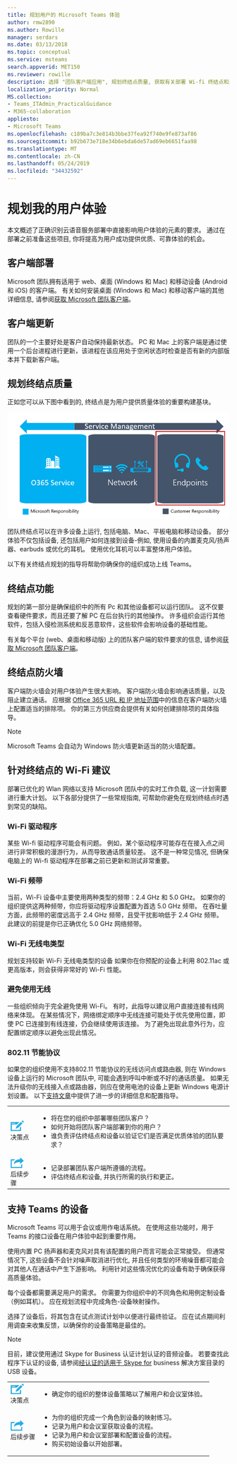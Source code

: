 ```yaml
---
title: 规划用户的 Microsoft Teams 体验
author: rmw2890
ms.author: Rowille
manager: serdars
ms.date: 03/13/2018
ms.topic: conceptual
ms.service: msteams
search.appverid: MET150
ms.reviewer: rowille
description: 选择 "团队客户端应用", 规划终结点质量, 获取有关部署 Wi-fi 终结点和选择音频设备的建议。
localization_priority: Normal
MS.collection:
- Teams_ITAdmin_PracticalGuidance
- M365-collaboration
appliesto:
- Microsoft Teams
ms.openlocfilehash: c189ba7c3e814b3bbe37fea92f740e9fe873af86
ms.sourcegitcommit: b92b673e718e34b6ebda6de57ad69eb6651faa98
ms.translationtype: MT
ms.contentlocale: zh-CN
ms.lasthandoff: 05/24/2019
ms.locfileid: "34432592"
---
```

# <a name="plan-my-users-experience"></a>规划我的用户体验

本文概述了正确识别云语音服务部署中直接影响用户体验的元素的要求。 通过在部署之前准备这些项目, 你将提高为用户成功提供优质、可靠体验的机会。 

## <a name="client-deployment"></a>客户端部署

Microsoft 团队拥有适用于 web、桌面 (Windows 和 Mac) 和移动设备 (Android 和 iOS) 的客户端。 有关如何安装桌面 (Windows 和 Mac) 和移动客户端的其他详细信息, 请参阅[获取 Microsoft 团队客户端](https://docs.microsoft.com/microsoftteams/get-clients)。

## <a name="client-updates"></a>客户端更新

团队的一个主要好处是客户自动保持最新状态。 PC 和 Mac 上的客户端是通过使用一个后台进程进行更新，该进程在该应用处于空闲状态时检查是否有新的内部版本并下载新客户端。

<!--ENDOFSECTION-->

## <a name="plan-for-endpoint-quality"></a>规划终结点质量

正如您可以从下图中看到的, 终结点是为用户提供质量体验的重要构建基块。

![描述三个质量组件的图表](media/plan-my-users-experience-image1.png "描述三种质量组件以及服务管理如何与所有三个组件重叠的图表。重点关注终结点。")

团队终结点可以在许多设备上运行, 包括电脑、Mac、平板电脑和移动设备。 部分体验不仅包括设备, 还包括用户如何连接到设备-例如, 使用设备的内置麦克风/扬声器、earbuds 或优化的耳机。 使用优化耳机可以丰富整体用户体验。

以下有关终结点规划的指导将帮助你确保你的组织成功上线 Teams。

## <a name="endpoint-capability"></a>终结点功能

规划的第一部分是确保组织中的所有 Pc 和其他设备都可以运行团队。 这不仅要查看硬件要求，而且还要了解 PC 在后台执行的其他操作。 许多组织会运行其他软件，包括入侵检测系统和反恶意软件，这些软件会影响设备的基础性能。

有关每个平台 (web、桌面和移动版) 上的团队客户端的软件要求的信息, 请参阅[获取 Microsoft 团队客户端](https://docs.microsoft.com/microsoftteams/get-clients)。

## <a name="endpoint-firewalls"></a>终结点防火墙

客户端防火墙会对用户体验产生很大影响。
客户端防火墙会影响通话质量，以及阻止建立通话。 应根据 [Office 365 URL 和 IP 地址范围](https://aka.ms/o365ips)中的信息在客户端防火墙上配置适当的排除项。 你的第三方供应商会提供有关如何创建排除项的具体指导。

>[!NOTE]
> Microsoft Teams 会自动为 Windows 防火墙更新适当的防火墙配置。

## <a name="wi-fi-recommendations-for-endpoints"></a>针对终结点的 Wi-Fi 建议

部署已优化的 Wlan 网络以支持 Microsoft 团队中的实时工作负载, 这一计划需要进行重大计划。 以下各部分提供了一些常规指南, 可帮助你避免在规划终结点时遇到常见的缺陷。

### <a name="wi-fi-drivers"></a>Wi-Fi 驱动程序

某些 Wi-fi 驱动程序可能会有问题。 例如，某个驱动程序可能存在在接入点之间进行非常积极的漫游行为，从而导致通话质量较差。
这不是一种常见情况, 但确保电脑上的 Wi-fi 驱动程序在部署之前已更新和测试非常重要。

### <a name="wi-fi-bands"></a>Wi-Fi 频带

当前，Wi-Fi 设备中主要使用两种类型的频带：2.4 GHz 和 5.0 GHz。 如果你的组织提供这两种频带，你应将驱动程序设置配置为首选 5.0 GHz 频带。 在吞吐量方面，此频带的密度远高于 2.4 GHz 频带，且受干扰影响低于 2.4 GHz 频带。
此建议的前提是你已正确优化 5.0 GHz 网络频带。

### <a name="wi-fi-radio-type"></a>Wi-Fi 无线电类型

规划支持较新 Wi-Fi 无线电类型的设备 如果你在你预配的设备上利用 802.11ac 或更高版本，则会获得非常好的 Wi-Fi 性能。

### <a name="wireless-avoidance"></a>避免使用无线

一些组织倾向于完全避免使用 Wi-Fi。 有时，此指导以建议用户直接连接有线网络来体现。 在某些情况下，网络绑定顺序中无线连接可能处于优先使用位置，即使 PC 已连接到有线连接，仍会继续使用该连接。 为了避免出现此意外行为，应配置绑定顺序以避免出现此情况。

### <a name="80211-power-save-protocol"></a>802.11 节能协议

如果您的组织使用不支持802.11 节能协议的无线访问点或路由器, 则在 Windows 设备上运行的 Microsoft 团队中, 可能会遇到呼叫中断或不好的通话质量。 如果无法升级你的无线接入点或路由器，则应在使用电池的设备上更新 Windows 电源计划设置。 以下[支持文章](https://support.microsoft.com/help/928152/you-may-experience-connectivity-issues-or-performance-issues-when-you)中提供了进一步的详细信息和配置指导。

<table>
<tr><td><img src="media/audio_conferencing_image7.png" alt="An icon depicting decision points"/> <br/>决策点</td><td><ul><li>将在您的组织中部署哪些团队客户？</li><li>如何开始将团队客户端部署到你的用户？</li><li>谁负责评估终结点和设备以验证它们是否满足优质体验的团队要求？</li></ul></td></tr>
<tr><td><img src="media/audio_conferencing_image9.png" alt="An icon depicting the next steps"/><br/>后续步骤</td><td><ul><li>记录部署团队客户端所遵循的流程。</li><li>评估终结点和设备, 并执行所需的执行和更正。</li></ul></td></tr>
</table>

<!--ENDOFSECTION-->

## <a name="devices-for-teams"></a>支持 Teams 的设备

Microsoft Teams 可以用于会议或用作电话系统。 在使用这些功能时，用于 Teams 的接口设备在用户体验中起到重要作用。

使用内置 PC 扬声器和麦克风对具有该配置的用户而言可能会正常接受。 但通常情况下, 这些设备不会针对噪声取消进行优化, 并且任何类型的环境噪音都可能会对其他人在通话中产生下游影响。 利用针对这些情况优化的设备有助于确保获得高质量体验。

每个设备都需要满足用户的需求。 你需要为你组织中的不同角色和用例定制设备（例如耳机）。
应在规划流程中完成角色-设备映射操作。

选择了设备后，将其包含在试点测试计划中以便进行最终验证。 应在试点期间利用调查来收集反馈，以确保你的设备策略是最佳的。

> [!NOTE]
> 目前，建议使用通过 Skype for Business 认证计划认证的音频设备。 若要查找此程序下认证的设备, 请参阅[经认证的适用于 Skype for](http://partnersolutions.skypeforbusiness.com/solutionscatalog/personal-peripherals-pcs) business 解决方案目录的 USB 设备。

<table>
<tr><td><img src="media/audio_conferencing_image7.png" alt="An icon depicting decision points"/> <br/>决策点</td><td><ul><li>确定你的组织的整体设备策略以了解用户和会议室体验。</li></ul></td></tr>
<tr><td><img src="media/audio_conferencing_image9.png" alt="An icon depicting the next steps"/><br/>后续步骤</td><td><ul><li>为你的组织完成一个角色到设备的映射练习。</li><li>记录为用户和会议室获取设备的流程。</li><li>记录为用户和会议室部署和配置设备的流程。</li><li>购买初始设备以开始部署。</li></ul></td></tr>
</table>

<!--ENDOFSECTION-->
